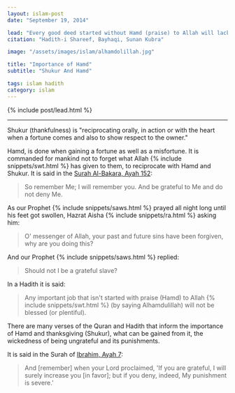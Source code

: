 ```yaml
---
layout: islam-post
date: "September 19, 2014"

lead: "Every good deed started without Hamd (praise) to Allah will lack Barakah."
citation: "Hadith-i Shareef, Bayhaqi, Sunan Kubra"

image: "/assets/images/islam/alhamdolillah.jpg"

title: "Importance of Hamd"
subtitle: "Shukur And Hamd"

tags: islam hadith
category: islam
---
```


{% include post/lead.html %}

***

Shukur (thankfulness) is "reciprocating orally, in action or with the heart when a fortune comes and also to show respect to the owner."

Hamd, is done when gaining a fortune as well as a misfortune. It is commanded for mankind not to forget what Allah {% include snippets/swt.html %} has given to them, to reciprocate with Hamd and Shukur. It is said in the <a href="http://quran.com/2/152" target="_blank">Surah Al-Bakara, Ayah 152</a>:

> So remember Me; I will remember you. And be grateful to Me and do not deny Me.

As our Prophet {% include snippets/saws.html %} prayed all night long until his feet got swollen, Hazrat Aisha {% include snippets/ra.html %} asking him:

> O' messenger of Allah, your past and future sins have been forgiven, why are you doing this?

And our Prophet {% include snippets/saws.html %} replied:

> Should not I be a grateful slave?

In a Hadith it is said:

> Any important job that isn't started with praise (Hamd) to Allah {% include snippets/swt.html %} (by saying Alhamdulillah) will not be blessed (or plentiful).

There are many verses of the Quran and Hadith that inform the importance of Hamd and thanksgiving (Shukur), what can be gained from it, the wickedness of being ungrateful and its punishments.

It is said in the Surah of <a href="http://quran.com/14/7" target="_blank">Ibrahim, Ayah 7</a>:

> And [remember] when your Lord proclaimed, 'If you are grateful, I will surely increase you [in favor]; but if you deny, indeed, My punishment is severe.'
